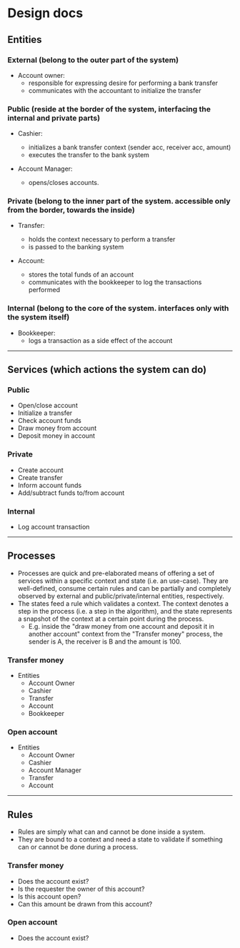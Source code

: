 # Design docs

## Entities

### External (belong to the outer part of the system)
- Account owner: 
	* responsible for expressing desire for performing a bank transfer
	* communicates with the accountant to initialize the transfer
	
### Public (reside at the border of the system, interfacing the internal and private parts)
- Cashier: 
	* initializes a bank transfer context (sender acc, receiver acc, amount)
	* executes the transfer to the bank system
	
- Account Manager:
	* opens/closes accounts.
	
### Private (belong to the inner part of the system. accessible only from the border, towards the inside)
- Transfer:
	* holds the context necessary to perform a transfer
	* is passed to the banking system
  
- Account:
	* stores the total funds of an account
  * communicates with the bookkeeper to log the transactions performed
	
### Internal (belong to the core of the system. interfaces only with the system itself)
- Bookkeeper:
	* logs a transaction as a side effect of the account

---

## Services (which actions the system can do)
	
### Public 
- Open/close account
- Initialize a transfer
- Check account funds
- Draw money from account
- Deposit money in account

### Private
- Create account
- Create transfer
- Inform account funds
- Add/subtract funds to/from account

### Internal
- Log account transaction

---

## Processes
- Processes are quick and pre-elaborated means of offering a set of services within a specific context and state (i.e. an use-case). They are well-defined,  consume certain rules and can be partially and completely observed by external and public/private/internal entities, respectively.
- The states feed a rule which validates a context. The context denotes a step in the process (i.e. a step in the algorithm), and the state represents a snapshot of the context at a certain point during the process. 
  - E.g. inside the "draw money from one account and deposit it in another account" context from the "Transfer money" process, the sender is A, the receiver is B and the amount is 100.

### Transfer money
- Entities
  - Account Owner
  - Cashier
  - Transfer
  - Account
  - Bookkeeper

### Open account
- Entities
  - Account Owner
  - Cashier
  - Account Manager
  - Transfer
  - Account 

---
## Rules
- Rules are simply what can and cannot be done inside a system.
- They are bound to a context and need a state to validate if something can or cannot be done during a process.
  
### Transfer money
- Does the account exist?
- Is the requester the owner of this account?
- Is this account open?
- Can this amount be drawn from this account?

### Open account
- Does the account exist?